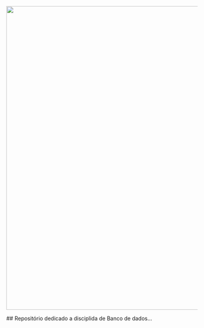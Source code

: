 <p align="center">
    <img src="https://scontent-for1-1.cdninstagram.com/v/t39.30808-6/406838208_18376869979068707_6825225067223998575_n.jpg?stp=dst-jpg_e35_s1080x1080_sh0.08&efg=eyJ2ZW5jb2RlX3RhZyI6ImltYWdlX3VybGdlbi4xMjg5eDkyOC5zZHIifQ&_nc_ht=scontent-for1-1.cdninstagram.com&_nc_cat=111&_nc_ohc=8GcFh3VmEg4AX8pNe5d&edm=ACOOH6wAAAAA&ccb=7-5&ig_cache_key=MzI1MTg0NTU4MjI4MDA1OTIyNA%3D%3D.2-ccb7-5&oh=00_AfARoBAGEcmvOVl3-vN1xMcRNwNYQoX8htIq0_Ht9rlnjQ&oe=65B76FA3&_nc_sid=aa4e97" width=800 align=center/>
</p>
## Repositório dedicado a disciplida de Banco de dados...
